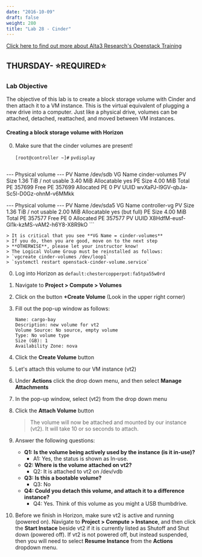 ```yaml
---
date: "2016-10-09"
draft: false
weight: 280
title: "Lab 28 - Cinder"
---
```

[Click here to find out more about Alta3 Research's Openstack Training](https://alta3.com/courses/openstack)

## THURSDAY- &#x2B50;REQUIRED&#x2B50;

### Lab Objective 

The objective of this lab is to create a block storage volume with Cinder and then attach it to a VM instance. This is the virtual equivalent of plugging a new drive into a computer. Just like a physical drive, volumes can be attached, detached, reattached, and moved between VM instances.

#### Creating a block storage volume with Horizon

0. Make sure that the cinder volumes are present!

    `[root@controller ~]#` `pvdisplay`

    ```
  --- Physical volume ---
  PV Name               /dev/sdb
  VG Name               cinder-volumes
  PV Size               1.36 TiB / not usable 3.40 MiB
  Allocatable           yes
  PE Size               4.00 MiB
  Total PE              357699
  Free PE               357699
  Allocated PE          0
  PV UUID               wvXaPJ-l9GV-qbJa-Sc5l-D0Gz-ohnM-v6MMkk

  --- Physical volume ---
  PV Name               /dev/sda5
  VG Name               controller-vg
  PV Size               1.36 TiB / not usable 2.00 MiB
  Allocatable           yes (but full)
  PE Size               4.00 MiB
  Total PE              357577
  Free PE               0
  Allocated PE          357577
  PV UUID               X8HdfM-eusf-Gl1k-kzMS-vAM2-h6Y8-X8R9kO
    ```

    > It is critical that you see **VG Name = cinder-volumes**  
    > If you do, then you are good, move on to the next step  
    > **OTHERWISE**, please let your instructor know!      
    > The Logical Volume Group must be reinstalled as follows:  
    > `vgcreate cinder-volumes /dev/loop1`  
    > `systemctl restart openstack-cinder-volume.service`  


0. Log into Horizon as `default:chestercopperpot:fa5tpa55w0rd`

0. Navigate to **Project > Compute > Volumes**

0. Click on the button **+Create Volume** (Look in the upper right corner)

0. Fill out the pop-up window as follows:

    ```
    Name: cargo-bay
    Description: new volume for vt2
    Volume Source: No source, empty volume
    Type: No volume type
    Size (GB): 1
    Availability Zone: nova
    ```
	
0. Click the **Create Volume** button

0. Let's attach this volume to our VM instance (vt2)

0. Under **Actions** click the drop down menu, and then select **Manage Attachments**
	
0. In the pop-up window, select (vt2) from the drop down menu

0. Click the **Attach Volume** button

	> The volume will now be attached and mounted by our instance (vt2). It will take 10 or so seconds to attach.
	
0. Answer the following questions:
    - **Q1: Is the volume being actively used by the instance (is it in-use)?**
      - A1: Yes, the status is shown as In-use.
    - **Q2: Where is the volume attached on vt2?**
      - Q2: It is attached to vt2 on /dev/vdb
    - **Q3: Is this a bootable volume?**
      - Q3: No
    - **Q4: Could you detach this volume, and attach it to a difference instance?**
      - Q4: Yes. Think of this volume as you might a USB thumbdrive.
	
0. Before we finish in Horizon, make sure vt2 is active and running (powered on). Navigate to **Project > Compute > Instance**, and then click the **Start Instace** beside vt2 if it is currently listed as Shutoff and Shut down (powered off). If vt2 is not powered off, but instead suspended, then you will need to select **Resume Instance** from the **Actions** dropdown menu.
